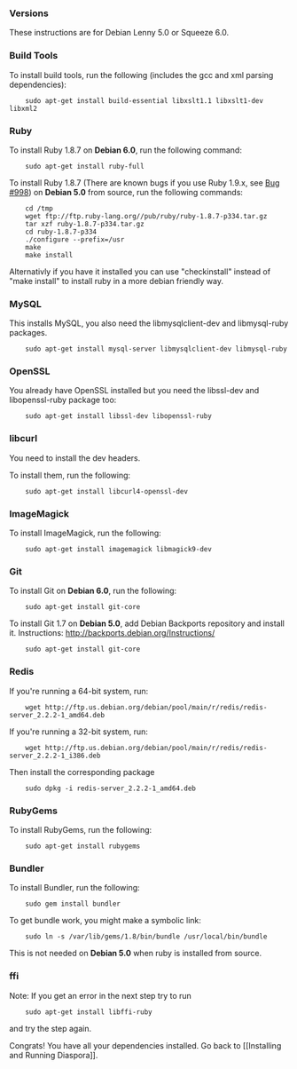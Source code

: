 ### Versions

These instructions are for Debian Lenny 5.0 or Squeeze 6.0.

### Build Tools

To install build tools, run the following (includes the gcc and xml parsing dependencies):

        sudo apt-get install build-essential libxslt1.1 libxslt1-dev libxml2

### Ruby

To install Ruby 1.8.7 on **Debian 6.0**, run the following command:

        sudo apt-get install ruby-full

To install Ruby 1.8.7 (There are known bugs if you use Ruby 1.9.x, see [Bug #998](http://bugs.joindiaspora.com/issues/998)) on **Debian 5.0** from source, run the following commands:

        cd /tmp
        wget ftp://ftp.ruby-lang.org//pub/ruby/ruby-1.8.7-p334.tar.gz
        tar xzf ruby-1.8.7-p334.tar.gz
        cd ruby-1.8.7-p334
        ./configure --prefix=/usr
        make
        make install

Alternativly if you have it installed you can use "checkinstall" instead of "make install" to install ruby in a more debian friendly way.

### MySQL

This installs MySQL, you also need the libmysqlclient-dev and libmysql-ruby packages.

        sudo apt-get install mysql-server libmysqlclient-dev libmysql-ruby

### OpenSSL

You already have OpenSSL installed but you need the libssl-dev and libopenssl-ruby package too:

        sudo apt-get install libssl-dev libopenssl-ruby

### libcurl

You need to install the dev headers.

To install them, run the following:

        sudo apt-get install libcurl4-openssl-dev

### ImageMagick

To install ImageMagick, run the following:

        sudo apt-get install imagemagick libmagick9-dev

### Git

To install Git on **Debian 6.0**, run the following:

        sudo apt-get install git-core

To install Git 1.7 on **Debian 5.0**, add Debian Backports repository and install it. Instructions: http://backports.debian.org/Instructions/

        sudo apt-get install git-core

### Redis

If you're running a 64-bit system, run:

        wget http://ftp.us.debian.org/debian/pool/main/r/redis/redis-server_2.2.2-1_amd64.deb

If you're running a 32-bit system, run:

        wget http://ftp.us.debian.org/debian/pool/main/r/redis/redis-server_2.2.2-1_i386.deb

Then install the corresponding package

        sudo dpkg -i redis-server_2.2.2-1_amd64.deb

### RubyGems

To install RubyGems, run the following:

        sudo apt-get install rubygems

### Bundler

To install Bundler, run the following:

        sudo gem install bundler 

To get bundle work, you might make a symbolic link:

        sudo ln -s /var/lib/gems/1.8/bin/bundle /usr/local/bin/bundle

This is not needed on **Debian 5.0** when ruby is installed from source.


### ffi

Note: If you get an error in the next step try to run

        sudo apt-get install libffi-ruby

and try the step again.

Congrats! You have all your dependencies installed. Go back to [[Installing and Running Diaspora]].
